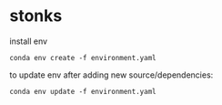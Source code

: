 # stonks
 
 install env
 ```shell script
conda env create -f environment.yaml
```

to update env after adding new source/dependencies:
```shell script
conda env update -f environment.yaml
```
